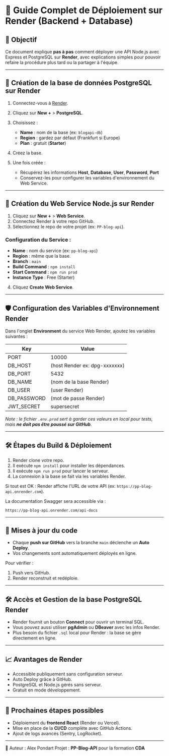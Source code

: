 # 📅 Guide Complet de Déploiement sur Render (Backend + Database)

## 🔐 Objectif

Ce document explique **pas à pas** comment déployer une API Node.js avec Express et PostgreSQL sur **Render**, avec explications simples pour pouvoir refaire la procédure plus tard ou la partager à l'équipe.

---

## 🛁 Création de la base de données PostgreSQL sur Render

1. Connectez-vous à [Render](https://dashboard.render.com/).

2. Cliquez sur **New +** > **PostgreSQL**.

3. Choisissez :

   - **Name** : nom de la base (ex: `blogapi-db`)
   - **Region** : gardez par défaut (Frankfurt si Europe)
   - **Plan** : gratuit (**Starter**)

4. Créez la base.

5. Une fois créée :

   - Récupérez les informations **Host**, **Database**, **User**, **Password**, **Port**
   - Conservez-les pour configurer les variables d'environnement du Web Service.

---

## 📢 Création du Web Service Node.js sur Render

1. Cliquez sur **New +** > **Web Service**.
2. Connectez Render à votre repo GitHub.
3. Sélectionnez le repo de votre projet (ex: `PP-blog-api`).

### Configuration du Service :

- **Name** : nom du service (ex: `pp-blog-api`)
- **Region** : même que la base.
- **Branch** : `main`
- **Build Command** : `npm install`
- **Start Command** : `npm run prod`
- **Instance Type** : Free (Starter)

4. Cliquez **Create Web Service**.

---

## 🛡️ Configuration des Variables d'Environnement Render

Dans l'onglet **Environment** du service Web Render, ajoutez les variables suivantes :

| Key         | Value                         |
| ----------- | ----------------------------- |
| PORT        | 10000                         |
| DB_HOST     | (host Render ex: dpg-xxxxxxx) |
| DB_PORT     | 5432                          |
| DB_NAME     | (nom de la base Render)       |
| DB_USER     | (user Render)                 |
| DB_PASSWORD | (mot de passe Render)         |
| JWT_SECRET  | supersecret                   |

_Note : le fichier `.env.prod` sert à garder ces valeurs en local pour tests, mais **ne doit pas être poussé sur GitHub**._

---

## 🛠️ Étapes du Build & Déploiement

1. Render clone votre repo.
2. Il exécute `npm install` pour installer les dépendances.
3. Il exécute `npm run prod` pour lancer le serveur.
4. La connexion à la base se fait via les variables Render.

Si tout est OK : Render affiche l'URL de votre API (ex: `https://pp-blog-api.onrender.com`).

La documentation Swagger sera accessible via :

```
https://pp-blog-api.onrender.com/api-docs
```

---

## 🔄 Mises à jour du code

- Chaque **push sur GitHub** vers la branche `main` déclenche un **Auto Deploy**.
- Vos changements sont automatiquement déployés en ligne.

Pour vérifier :

1. Push vers GitHub.
2. Render reconstruit et redéploie.

---

## 🛠️ Accès et Gestion de la base PostgreSQL Render

- Render fournit un bouton **Connect** pour ouvrir un terminal SQL.
- Vous pouvez aussi utiliser **pgAdmin** ou **DBeaver** avec les infos Render.
- Plus besoin du fichier `.sql` local pour Render : la base se gère directement en ligne.

---

## 📈 Avantages de Render

- Accessible publiquement sans configuration serveur.
- Auto Deploy grâce à GitHub.
- PostgreSQL et Node.js gérés sans serveur.
- Gratuit en mode développement.

---

## 📅 Prochaines étapes possibles

- Déploiement du **frontend React** (Render ou Vercel).
- Mise en place de la **CI/CD** complète avec GitHub Actions.
- Ajout de logs avancés (Sentry, LogRocket).

---

📅 Auteur : Alex Pondart
Projet : **PP-Blog-API** pour la formation **CDA**
